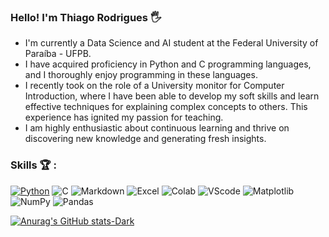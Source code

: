 ### Hello! I'm Thiago Rodrigues 🖐️

- I'm currently a Data Science and AI student at the Federal University of Paraíba - UFPB.
- I have acquired proficiency in Python and C programming languages, and I thoroughly enjoy programming in these languages.
- I recently took on the role of a University monitor for Computer Introduction, where I have been able to develop my soft skills and learn effective techniques for explaining complex concepts to others. This experience has ignited my passion for teaching.
- I am highly enthusiastic about continuous learning and thrive on discovering new knowledge and generating fresh insights.
### Skills 🏆 :

[![Python](https://img.shields.io/badge/Python-3776AB?style=for-the-badge&logo=python&logoColor=white)]()
![C](https://img.shields.io/badge/C-00599C?style=for-the-badge&logo=c&logoColor=white)
![Markdown](https://img.shields.io/badge/Markdown-000000?style=for-the-badge&logo=markdown&logoColor=white)
![Excel](https://img.shields.io/badge/Microsoft_Excel-217346?style=for-the-badge&logo=microsoft-excel&logoColor=white)
![Colab](https://img.shields.io/badge/Colab-F9AB00?style=for-the-badge&logo=googlecolab&color=525252)
![VScode](https://img.shields.io/badge/Visual_Studio_Code-0078D4?style=for-the-badge&logo=visual%20studio%20code&logoColor=white)
![Matplotlib](https://img.shields.io/badge/Matplotlib-%23ffffff.svg?style=for-the-badge&logo=Matplotlib&logoColor=black)
![NumPy](https://img.shields.io/badge/numpy-%23013243.svg?style=for-the-badge&logo=numpy&logoColor=white)
![Pandas](https://img.shields.io/badge/pandas-%23150458.svg?style=for-the-badge&logo=pandas&logoColor=white)


[![Anurag's GitHub stats-Dark](https://github-readme-stats.vercel.app/api?username=Thiagorcj&show_icons=true&theme=dark#gh-dark-mode-only)](https://github.com/anuraghazra/github-readme-stats#gh-dark-mode-only)




